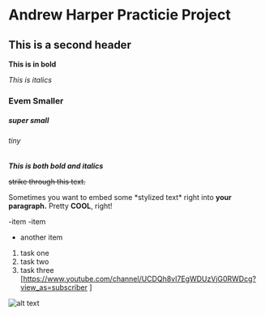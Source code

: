 # Andrew Harper Practicie Project

## This is a second header

**This is in bold**

_This is italics_

### Evem Smaller
##### super small
###### tiny
**_This is both bold and italics_**

~~strike through this text.~~

Sometimes you want to embed some \*stylized text\*
right into **your paragraph.** Pretty **COOL**, right!

-item
-item
- another item
1. task one
2. task two
3. task three
[https://www.youtube.com/channel/UCDQh8vI7EgWDUzVjG0RWDcg?view_as=subscriber
]


![alt text](https://i.imgur.com/81qyN1y.jpg)
